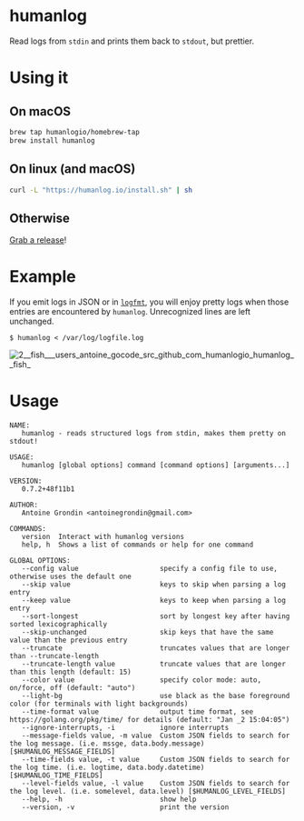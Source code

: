 # humanlog

Read logs from `stdin` and prints them back to `stdout`, but prettier.

# Using it

## On macOS

```bash
brew tap humanlogio/homebrew-tap
brew install humanlog
```

## On linux (and macOS)

```bash
curl -L "https://humanlog.io/install.sh" | sh
```

## Otherwise

[Grab a release](https://github.com/humanlogio/humanlog/releases)!

# Example

If you emit logs in JSON or in [`logfmt`](https://brandur.org/logfmt), you will enjoy pretty logs when those
entries are encountered by `humanlog`. Unrecognized lines are left unchanged.

```
$ humanlog < /var/log/logfile.log
```

![2__fish___users_antoine_gocode_src_github_com_humanlogio_humanlog__fish_](https://cloud.githubusercontent.com/assets/1189716/4328545/f2330bb4-3f86-11e4-8242-4f49f6ae9efc.png)

# Usage

```
NAME:
   humanlog - reads structured logs from stdin, makes them pretty on stdout!

USAGE:
   humanlog [global options] command [command options] [arguments...]

VERSION:
   0.7.2+48f11b1

AUTHOR:
   Antoine Grondin <antoinegrondin@gmail.com>

COMMANDS:
   version  Interact with humanlog versions
   help, h  Shows a list of commands or help for one command

GLOBAL OPTIONS:
   --config value                    specify a config file to use, otherwise uses the default one
   --skip value                      keys to skip when parsing a log entry
   --keep value                      keys to keep when parsing a log entry
   --sort-longest                    sort by longest key after having sorted lexicographically
   --skip-unchanged                  skip keys that have the same value than the previous entry
   --truncate                        truncates values that are longer than --truncate-length
   --truncate-length value           truncate values that are longer than this length (default: 15)
   --color value                     specify color mode: auto, on/force, off (default: "auto")
   --light-bg                        use black as the base foreground color (for terminals with light backgrounds)
   --time-format value               output time format, see https://golang.org/pkg/time/ for details (default: "Jan _2 15:04:05")
   --ignore-interrupts, -i           ignore interrupts
   --message-fields value, -m value  Custom JSON fields to search for the log message. (i.e. mssge, data.body.message) [$HUMANLOG_MESSAGE_FIELDS]
   --time-fields value, -t value     Custom JSON fields to search for the log time. (i.e. logtime, data.body.datetime) [$HUMANLOG_TIME_FIELDS]
   --level-fields value, -l value    Custom JSON fields to search for the log level. (i.e. somelevel, data.level) [$HUMANLOG_LEVEL_FIELDS]
   --help, -h                        show help
   --version, -v                     print the version
```

[l2met]: https://github.com/ryandotsmith/l2met
